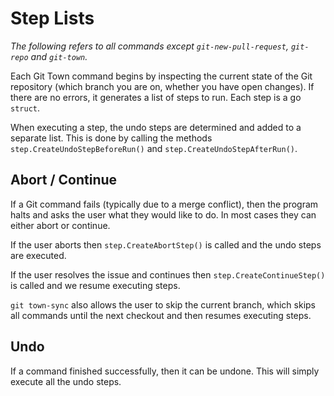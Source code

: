 # Step Lists

_The following refers to all commands except `git-new-pull-request`, `git-repo` and `git-town`._

Each Git Town command begins by inspecting the current state of the Git repository
(which branch you are on, whether you have open changes).
If there are no errors, it generates a list of steps to run.
Each step is a go `struct`.

When executing a step, the undo steps are determined and added to a separate list.
This is done by calling the methods `step.CreateUndoStepBeforeRun()` and `step.CreateUndoStepAfterRun()`.


## Abort / Continue

If a Git command fails (typically due to a merge conflict), then the program halts
and asks the user what they would like to do. In most cases they can either abort or continue.

If the user aborts then `step.CreateAbortStep()` is called and the undo steps are executed.

If the user resolves the issue and continues then `step.CreateContinueStep()` is called
and we resume executing steps.

`git town-sync` also allows the user to skip the current branch,
which skips all commands until the next checkout and then resumes executing steps.


## Undo

If a command finished successfully, then it can be undone.
This will simply execute all the undo steps.
